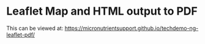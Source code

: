 # Leaflet Map and HTML output to PDF

This can be viewed at: https://micronutrientsupport.github.io/techdemo-ng-leaflet-pdf/


